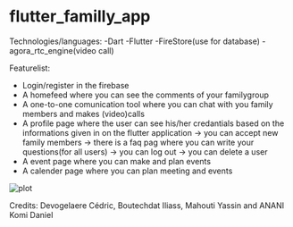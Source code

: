 # flutter_familly_app

Technologies/languages:
-Dart
-Flutter
-FireStore(use for database)
-agora_rtc_engine(video call)

Featurelist:
- Login/register in the firebase
- A homefeed where you can see the comments of your familygroup
- A one-to-one comunication tool where you can chat with you family members and makes (video)calls
- A profile page where the user can see his/her credantials based on the informations given in on the flutter application
  -> you can accept new family members
  -> there is a faq pag where you can write your questions(for all users)
  -> you can log out
  -> you can delete a user 
- A event page where you can make and plan events
- A calender page where you can plan meeting and events


![plot](./assets/images/panda.png)

Credits:
 Devogelaere Cédric, Boutechdat Iliass, Mahouti Yassin and ANANI Komi Daniel
